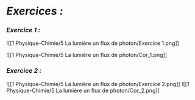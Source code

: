# _**Exercices :**_

### _**Exercice 1 :**_

![[1 Physique-Chimie/5 La lumière un flux de photon/Exercice 1.png]]

![[1 Physique-Chimie/5 La lumière un flux de photon/Cor_1.png]]
### _**Exercice 2 :**_

![[1 Physique-Chimie/5 La lumière un flux de photon/Exercice 2.png]]
![[1 Physique-Chimie/5 La lumière un flux de photon/Cor_2.png]]